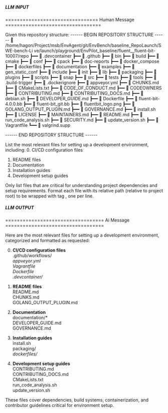 ##### LLM INPUT #####
================================ Human Message =================================

Given this repository structure:
------ BEGIN REPOSITORY STRUCTURE ------
📂 
/home/hagon/Project/msb/EnvAgent/git/EnvBench/baseline_RepoLaunch/SWE-bench-Li
ve/launch/playground/EnvPilot_baseline/fluent__fluent-bit-10007/repo
┣━━ 📂 .devcontainer
┣━━ 📂 .github
┣━━ 📂 bin
┣━━ 📂 build
┣━━ 📂 cmake
┣━━ 📂 conf
┣━━ 📂 cpack
┣━━ 📂 doc-reports
┣━━ 📂 docker_compose
┣━━ 📂 dockerfiles
┣━━ 📂 documentation
┣━━ 📂 examples
┣━━ 📂 gen_static_conf
┣━━ 📂 include
┣━━ 📂 init
┣━━ 📂 lib
┣━━ 📂 packaging
┣━━ 📂 plugins
┣━━ 📂 scripts
┣━━ 📂 snap
┣━━ 📂 src
┣━━ 📂 tests
┣━━ 📂 tools
┣━━ 📄 .build-trigger
┣━━ 📄 .dockerignore
┣━━ 📄 appveyor.yml
┣━━ 📄 CHUNKS.md
┣━━ 📄 CMakeLists.txt
┣━━ 📄 CODE_OF_CONDUCT.md
┣━━ 📄 CODEOWNERS
┣━━ 📄 CONTRIBUTING.md
┣━━ 📄 CONTRIBUTING_DOCS.md
┣━━ 📄 debian.sh
┣━━ 📄 DEVELOPER_GUIDE.md
┣━━ 📄 Dockerfile
┣━━ 📄 fluent-bit-4.0.0.bb
┣━━ 📄 fluent-bit_git.bb
┣━━ 📄 fluentbit_logo.png
┣━━ 📄 GOLANG_OUTPUT_PLUGIN.md
┣━━ 📄 GOVERNANCE.md
┣━━ 📄 install.sh
┣━━ 📄 LICENSE
┣━━ 📄 MAINTAINERS.md
┣━━ 📄 README.md
┣━━ 📄 run_code_analysis.sh
┣━━ 📄 SECURITY.md
┣━━ 📄 update_version.sh
┣━━ 📄 Vagrantfile
┗━━ 📄 valgrind.supp

------ END REPOSITORY STRUCTURE ------

List the most relevant files for setting up a development environment, including:
0. CI/CD configuration files
1. README files
2. Documentation
3. Installation guides
4. Development setup guides

Only list files that are critical for understanding project dependencies and setup requirements.
Format each file with its relative path (relative to project root) to be wrapped with tag <file> </file>, one per line.
##### LLM OUTPUT #####
================================== Ai Message ==================================

Here are the most relevant files for setting up a development environment, categorized and formatted as requested:

0. **CI/CD configuration files**  
<file>.github/workflows/*</file>  
<file>appveyor.yml</file>  
<file>Vagrantfile</file>  
<file>Dockerfile</file>  
<file>.devcontainer/*</file>  

1. **README files**  
<file>README.md</file>  
<file>CHUNKS.md</file>  
<file>GOLANG_OUTPUT_PLUGIN.md</file>  

2. **Documentation**  
<file>documentation/*</file>  
<file>DEVELOPER_GUIDE.md</file>  
<file>GOVERNANCE.md</file>  

3. **Installation guides**  
<file>install.sh</file>  
<file>packaging/*</file>  
<file>dockerfiles/*</file>  

4. **Development setup guides**  
<file>CONTRIBUTING.md</file>  
<file>CONTRIBUTING_DOCS.md</file>  
<file>CMakeLists.txt</file>  
<file>run_code_analysis.sh</file>  
<file>update_version.sh</file>  

These files cover dependencies, build systems, containerization, and contributor guidelines critical for environment setup.